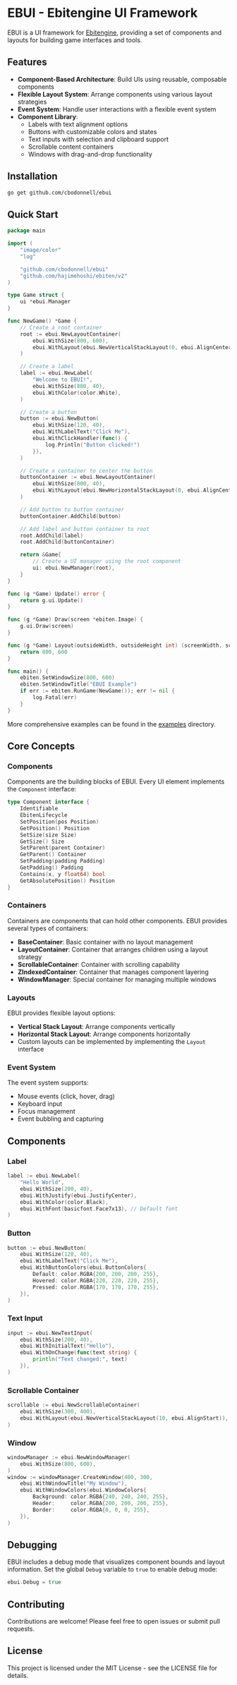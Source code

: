 # EBUI - Ebitengine UI Framework

EBUI is a UI framework for [Ebitengine](https://ebitengine.org/), providing a set of components and layouts for building game interfaces and tools.

## Features

- **Component-Based Architecture**: Build UIs using reusable, composable components
- **Flexible Layout System**: Arrange components using various layout strategies
- **Event System**: Handle user interactions with a flexible event system
- **Component Library**:
  - Labels with text alignment options
  - Buttons with customizable colors and states
  - Text inputs with selection and clipboard support
  - Scrollable content containers
  - Windows with drag-and-drop functionality

## Installation

```bash
go get github.com/cbodonnell/ebui
```

## Quick Start

```go
package main

import (
	"image/color"
	"log"

	"github.com/cbodonnell/ebui"
	"github.com/hajimehoshi/ebiten/v2"
)

type Game struct {
	ui *ebui.Manager
}

func NewGame() *Game {
	// Create a root container
	root := ebui.NewLayoutContainer(
		ebui.WithSize(800, 600),
		ebui.WithLayout(ebui.NewVerticalStackLayout(0, ebui.AlignCenter)),
	)

	// Create a label
	label := ebui.NewLabel(
		"Welcome to EBUI!",
		ebui.WithSize(800, 40),
		ebui.WithColor(color.White),
	)

	// Create a button
	button := ebui.NewButton(
		ebui.WithSize(120, 40),
		ebui.WithLabelText("Click Me"),
		ebui.WithClickHandler(func() {
			log.Println("Button clicked!")
		}),
	)

	// Create a container to center the button
	buttonContainer := ebui.NewLayoutContainer(
		ebui.WithSize(800, 40),
		ebui.WithLayout(ebui.NewHorizontalStackLayout(0, ebui.AlignCenter)),
	)

	// Add button to button container
	buttonContainer.AddChild(button)

	// Add label and button container to root
	root.AddChild(label)
	root.AddChild(buttonContainer)

	return &Game{
		// Create a UI manager using the root component
		ui: ebui.NewManager(root),
	}
}

func (g *Game) Update() error {
	return g.ui.Update()
}

func (g *Game) Draw(screen *ebiten.Image) {
	g.ui.Draw(screen)
}

func (g *Game) Layout(outsideWidth, outsideHeight int) (screenWidth, screenHeight int) {
	return 800, 600
}

func main() {
	ebiten.SetWindowSize(800, 600)
	ebiten.SetWindowTitle("EBUI Example")
	if err := ebiten.RunGame(NewGame()); err != nil {
		log.Fatal(err)
	}
}
```

More comprehensive examples can be found in the [examples](examples) directory.

## Core Concepts

### Components

Components are the building blocks of EBUI. Every UI element implements the `Component` interface:

```go
type Component interface {
    Identifiable
    EbitenLifecycle
    SetPosition(pos Position)
    GetPosition() Position
    SetSize(size Size)
    GetSize() Size
    SetParent(parent Container)
    GetParent() Container
    SetPadding(padding Padding)
    GetPadding() Padding
    Contains(x, y float64) bool
    GetAbsolutePosition() Position
}
```

### Containers

Containers are components that can hold other components. EBUI provides several types of containers:

- **BaseContainer**: Basic container with no layout management
- **LayoutContainer**: Container that arranges children using a layout strategy
- **ScrollableContainer**: Container with scrolling capability
- **ZIndexedContainer**: Container that manages component layering
- **WindowManager**: Special container for managing multiple windows

### Layouts

EBUI provides flexible layout options:

- **Vertical Stack Layout**: Arrange components vertically
- **Horizontal Stack Layout**: Arrange components horizontally
- Custom layouts can be implemented by implementing the `Layout` interface

### Event System

The event system supports:
- Mouse events (click, hover, drag)
- Keyboard input
- Focus management
- Event bubbling and capturing

## Components

### Label

```go
label := ebui.NewLabel(
    "Hello World",
    ebui.WithSize(200, 40),
    ebui.WithJustify(ebui.JustifyCenter),
    ebui.WithColor(color.Black),
    ebui.WithFont(basicfont.Face7x13), // Default font
)
```

### Button

```go
button := ebui.NewButton(
    ebui.WithSize(120, 40),
    ebui.WithLabelText("Click Me"),
    ebui.WithButtonColors(ebui.ButtonColors{
        Default: color.RGBA{200, 200, 200, 255},
        Hovered: color.RGBA{220, 220, 220, 255},
        Pressed: color.RGBA{170, 170, 170, 255},
    }),
)
```

### Text Input

```go
input := ebui.NewTextInput(
    ebui.WithSize(200, 40),
    ebui.WithInitialText("Hello"),
    ebui.WithOnChange(func(text string) {
        println("Text changed:", text)
    }),
)
```

### Scrollable Container

```go
scrollable := ebui.NewScrollableContainer(
    ebui.WithSize(300, 400),
    ebui.WithLayout(ebui.NewVerticalStackLayout(10, ebui.AlignStart)),
)
```

### Window

```go
windowManager := ebui.NewWindowManager(
	ebui.WithSize(800, 600),
)
window := windowManager.CreateWindow(400, 300,
    ebui.WithWindowTitle("My Window"),
    ebui.WithWindowColors(ebui.WindowColors{
        Background: color.RGBA{240, 240, 240, 255},
        Header:     color.RGBA{200, 200, 200, 255},
        Border:     color.RGBA{0, 0, 0, 255},
    }),
)
```

## Debugging

EBUI includes a debug mode that visualizes component bounds and layout information. Set the global `Debug` variable to `true` to enable debug mode:

```go
ebui.Debug = true
```

## Contributing

Contributions are welcome! Please feel free to open issues or submit pull requests.

## License

This project is licensed under the MIT License - see the LICENSE file for details.
